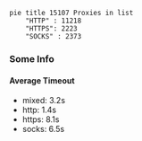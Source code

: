
```mermaid
pie title 15107 Proxies in list
    "HTTP" : 11218
    "HTTPS": 2223
    "SOCKS" : 2373
```

### Some Info
#### Average Timeout

- mixed: 3.2s
- http: 1.4s
- https: 8.1s
- socks: 6.5s